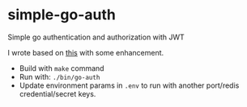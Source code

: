 # simple-go-auth
Simple go authentication and authorization with JWT

I wrote based on [this](https://learn.vonage.com/blog/2020/03/13/using-jwt-for-authentication-in-a-golang-application-dr/) with some enhancement.

- Build with `make` command
- Run with: `./bin/go-auth`
- Update environment params in `.env` to run with another port/redis credential/secret keys.
